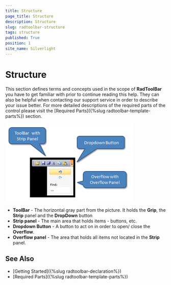 ```yaml
---
title: Structure
page_title: Structure
description: Structure
slug: radtoolbar-structure
tags: structure
published: True
position: 1
site_name: Silverlight
---
```


# Structure

This section defines terms and concepts used in the scope of __RadToolBar__ you have to get familiar with prior to continue reading this help. They can also be helpful when contacting our support service in order to describe your issue better. For more detailed descriptions of the required parts of the control please visit the [Required Parts]({%slug radtoolbar-template-parts%}) section.

![](images/RadToolBar_structure.png)

* __ToolBar__ - The horizontal gray part from the picture. It holds the __Grip__, the __Strip__ panel and the __DropDown__ button 
* __Strip panel__ - The main area that holds items - buttons, etc. 
* __Dropdown Button__ - A button to act on in order to open/ close the __Overflow__. 
* __Overflow panel__ - The area that holds all items not located in the __Strip__ panel. 

## See Also
 * [Getting Started]({%slug radtoolbar-declaration%})
 * [Required Parts]({%slug radtoolbar-template-parts%})